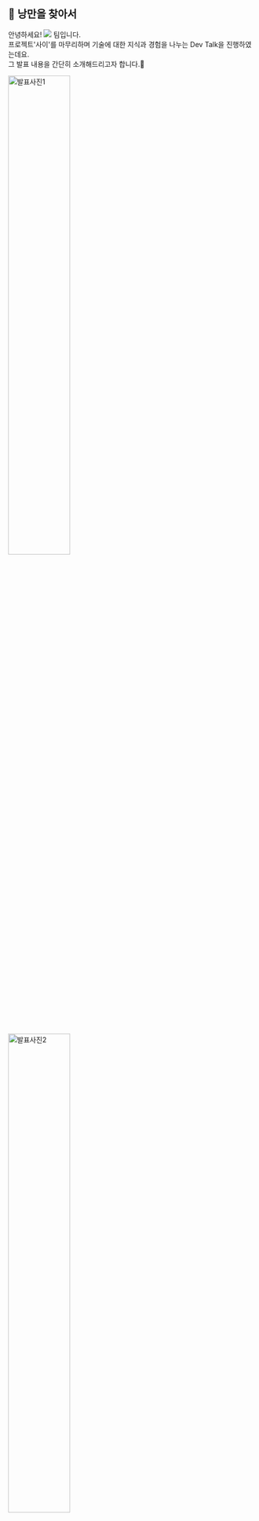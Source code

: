 ## 🧙 낭만을 찾아서

안녕하세요! <img src="https://img.shields.io/badge/낭만을찾아서-3443FC?style=for-the-badge&logo=42&logoColor=FFFFFF"/> 팀입니다.</br>
프로젝트'사이'를 마무리하며 기술에 대한 지식과 경험을 나누는 Dev Talk을 진행하였는데요.</br>
그 발표 내용을 간단히 소개해드리고자 합니다.🙋‍</br>
<p>
<img width="50%" src="https://github.com/people42/.github/assets/109272545/8a2dd715-d0d9-4de7-9376-990c0dbb3799" alt="발표사진1">
<img width="50%" src="https://github.com/people42/.github/assets/109272545/bfc35728-76a8-486e-b413-530e94a1d932" alt="발표사진2"/>
</p>


# 인프라
![infra](https://github.com/people42/.github/assets/109272545/91d6fdd0-699e-40f0-aad2-d13aa0328ff9)<br/>
[DNS란](https://github.com/people42/.github/blob/main/1.%20DNS.pdf)<br/>
[Docker로 배포하기](https://github.com/people42/.github/blob/main/2.%20Docker.pdf)<br/>
[우리 프로젝트의 AWS환경](https://github.com/people42/.github/blob/main/3.%20AWS.pdf)<br/>
[Kubernetes 실습](https://github.com/people42/.github/blob/main/4.%20Kubernetes.pdf)<br/>

# 프론트엔드
## 디자인 패턴
![designpattern](https://github.com/people42/.github/assets/109272545/7ec3994c-a867-4bcd-b7ab-1dadbb01cbc4)
[디자인패턴과 MVVM](https://github.com/people42/.github/blob/main/mvc-mvp-mvvm.pdf)

## 안드로이드
![android](https://github.com/people42/.github/assets/109272545/519a1597-92f9-485c-a004-09c11a59f0d8)
[안드로이드 개요](https://github.com/people42/.github/blob/main/%EB%82%AD%EB%A7%8C%EC%9D%84-%EC%B0%BE%EC%95%84%EC%84%9C-%EC%95%88%EB%93%9C%EB%A1%9C%EC%9D%B4%EB%93%9C.pdf)
## ios

## 웹

# 백엔드
![springboot](https://github.com/people42/.github/assets/109272545/81d9bcd9-f1fd-40a6-bc59-da5796273f11)
[스프링부트 세미나](https://github.com/people42/.github/blob/main/%EC%8A%A4%ED%94%84%EB%A7%81.pdf)

<br>
<br/>
<br>
<br/>
<br>
<br/>

![footer](https://capsule-render.vercel.app/api?type=slice&color=3443FC&height=300&section=footer&text=Seeking%Romance&fontSize=30)